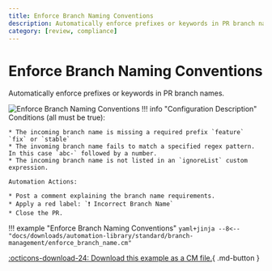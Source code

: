 ```yaml
---
title: Enforce Branch Naming Conventions
description: Automatically enforce prefixes or keywords in PR branch names.
category: [review, compliance]
---
```

# Enforce Branch Naming Conventions

Automatically enforce prefixes or keywords in PR branch names.

![Enforce Branch Naming Conventions](/automations/standard/branch-management/enforce-branch-name/enforce-branch-name.png)
!!! info "Configuration Description"
    Conditions (all must be true):

    * The incoming branch name is missing a required prefix `feature` `fix` or `stable`
    * The invoming branch name fails to match a specified regex pattern. In this case `abc-` followed by a number.
    * The incoming branch name is not listed in an `ignoreList` custom expression.

    Automation Actions:

    * Post a comment explaining the branch name requirements.
    * Apply a red label: `❗ Incorrect Branch Name`
    * Close the PR.

!!! example "Enforce Branch Naming Conventions"
    ```yaml+jinja
    --8<-- "docs/downloads/automation-library/standard/branch-management/enforce_branch_name.cm"
    ```
    <div class="result" markdown>
      <span>
      [:octicons-download-24: Download this example as a CM file.](/downloads/automation-library/standard/branch-management/enforce_branch_name.cm){ .md-button }
      </span>
    </div>
